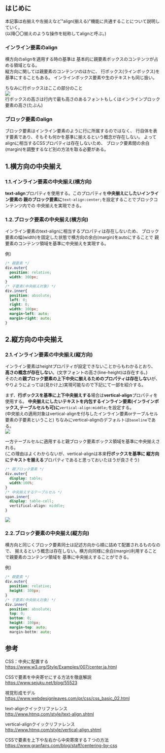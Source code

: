 ## はじめに
本記事は右揃えや左揃えなど"align(揃える)"機能に共通することについて説明していく。  
(以降〇〇揃えのような操作を総称してalignと呼ぶ。)

### インライン要素のalign
横方向のalignを適用する時の基準は
基本的に親要素ボックスのコンテンツが占める領域となる。  
縦方向に関しては親要素のコンテンツのほかに、
行ボックス(ラインボックス)を基準にすることもある。
インラインボックス要素や生のテキストも同じ扱い。

ちなみに行ボックスはここの部分のこと  
![](https://www.webdesignleaves.com/pr/images/css/lineBox.jpg)  
行ボックスの高さは行内で最も高さのあるフォントもしくはインラインブロック要素の高さ(たぶん)

### ブロック要素のalign
ブロック要素はインライン要素のように行に所属するのではなく、
行自体を表す要素であり、そもそも何かを基準に揃えるという概念が存在しない。
よってalignに相当するCSSプロパティは存在しないため、
ブロック要素間の余白(margin)を調整するなど別の方法を取る必要がある。

## 1.横方向の中央揃え
### 1.1.インライン要素の中央揃え(横方向)
**text-align**プロパティを使用する。このプロパティを**中央揃えにしたいインライン要素の
親のブロック要素に**`text-align:center;`を設定することでブロックコンテンツ内での
中央揃えを実現できる。

### 1.2.ブロック要素の中央揃え(横方向)
インライン要素のtext-alignに相当するプロパティは存在しないため、
ブロック要素の幅(width)を固定した状態で横方向の余白(margin)をautoにすることで
親要素のコンテンツ領域を基準に中央揃えを実現する。  

例）
```css
/* 親要素 */
div.outer{
  position: relative;
  width: 300px;
}
/* 子要素(中央揃え対象) */
div.inner{
  position: absolute;
  left: 0;
  right: 0;
  width: 100px;
  margin-left: auto;
  margin-right: auto;
}
```

## 2.縦方向の中央揃え
### 2.1.インライン要素の中央揃え(縦方向)
インライン要素はheightプロパティが設定できないことからもわかるとおり、
**高さの概念が存在しない**。(文字フォントの高さ(line-height)は存在する。)  
そのため**親ブロック要素の上下中央に揃えるためのプロパティは存在しない**が、
やりようによっては(見かけ上)実現可能なので下記にて一部を紹介する。  

まず、**行ボックスを基準に上下中央揃えする**場合は**vertical-align**プロパティを使用する。
**中央揃えにしたいテキストを内包するインライン要素(インラインボックス,テーブルセルも可)に**`vertical-align:middle;`を設定する。  
(中央揃えの適用対象はvertical-alignを付与したインライン要素orテーブルセル要素の子要素ということ)
ちなみにvertical-alignのデフォルトは`baseline`である。  
![](http://www.htmq.com/style/images/vertical-align02.gif)


一方テーブルセルに適用すると親ブロック要素ボックス領域を基準に中央揃えされる。  
(この理由はよくわからないが、vertical-alignは本来**行ボックスを基準に
縦方向にテキストを揃える**プロパティであると思っておいたほうが良さそう)
```css
/* 親ブロック要素 */
div.outer{
  display: table;
  width:100%;
}
/* 中央揃えするテーブルセル */
span.inner{
  display: table-cell;
  vertifical-align: middle;
}
```
![](https://www.granfairs.com/blog/upload/staff-2017-03-09-centering-by-css-04.png)

### 2.2.ブロック要素の中央揃え(縦方向)
横方向と同じくブロック要素同士は記述方向から順に詰めて配置されるものなので、
揃えるという概念は存在しない。横方向同様に余白(margin)利用することで親要素のコンテンツ領域を
基準に中央揃えすることができる。

例）
```css
/* 親要素 */
div.outer{
  position: relative;
  height: 300px;
}
/* 子要素(中央揃え対象) */
div.inner{
  position: absolute;
  top: 0;
  bottom: 0;
  height: 100px;
  margin-top: auto;
  margin-bottm: auto;

```

## 参考
CSS：中央に配置する  
https://www.w3.org/Style/Examples/007/center.ja.html

CSSで要素を中央寄せにする方法を徹底解説  
https://www.sejuku.net/blog/55523

視覚形成モデル  
https://www.webdesignleaves.com/pr/css/css_basic_02.html

text-alignクイックリファレンス  
http://www.htmq.com/style/text-align.shtml

vertical-alignクイックリファレンス  
http://www.htmq.com/style/vertical-align.shtml

CSSで要素を上下や左右から中央寄席する７つの方法  
https://www.granfairs.com/blog/staff/centering-by-css
